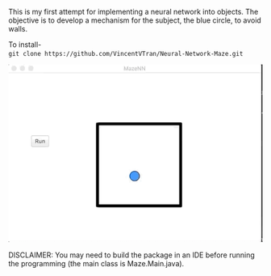 This is my first attempt for implementing a neural network into objects. The objective is to develop a mechanism for the subject, the blue circle, to avoid walls.

To install- <br/>
`git clone https://github.com/VincentVTran/Neural-Network-Maze.git`

![](first.gif)


DISCLAIMER:
You may need to build the package in an IDE before running the programming (the main class is Maze.Main.java).
